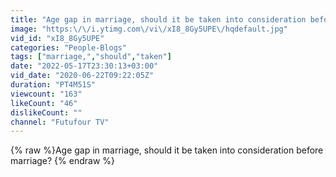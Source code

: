 ```yaml
---
title: "Age gap in marriage, should it be taken into consideration before marriage?"
image: "https:\/\/i.ytimg.com\/vi\/xI8_8Gy5UPE\/hqdefault.jpg"
vid_id: "xI8_8Gy5UPE"
categories: "People-Blogs"
tags: ["marriage,","should","taken"]
date: "2022-05-17T23:30:13+03:00"
vid_date: "2020-06-22T09:22:05Z"
duration: "PT4M51S"
viewcount: "163"
likeCount: "46"
dislikeCount: ""
channel: "Futufour TV"
---
```

{% raw %}Age gap in marriage, should it be taken into consideration before marriage? {% endraw %}
